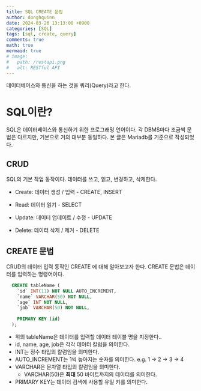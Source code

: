 ```yaml
---
title: SQL CREATE 문법
author: donghquinn
date: 2024-03-26 13:13:00 +0900
categories: [SQL]
tags: [sql, create, query]
comments: true
math: true
mermaid: true
# image:
#   path: /restapi.png
#   alt: RESTful API
---
```


데이터베이스와 통신을 하는 것을 쿼리(Query)라고 한다.

# SQL이란?

SQL은 데이터베이스와 통신하기 위한 프로그래밍 언어이다. 각 DBMS마다 조금씩 문법은 다르지만, 기본으로 거의 대부분 동일하다. 
본 글은 Mariadb를 기준으로 작성되었다.

## CRUD

SQL의 기본 작업 동작이다. 데이터를 쓰고, 읽고, 변경하고, 삭제한다.

- Create: 데이터 생성 / 입력 - CREATE, INSERT

- Read: 데이터 읽기 - SELECT

- Update: 데이터 업데이트 / 수정 - UPDATE

- Delete: 데이터 삭제 / 제거 - DELETE

## CREATE 문법

CRUD의 데이터 입력 동작인 CREATE 에 대해 알아보고자 한다. CREATE 문법은 데이터를 입력하는 명령어이다.

```SQL
  CREATE tableName (
    `id` INT(11) NOT NULL AUTO_INCREMENT,
    `name` VARCHAR(50) NOT NULL,
    `age` INT NOT NULL,
    `job` VARCHAR(50) NOT NULL,
    
    PRIMARY KEY (id)
  );

```

- 위의 tableName은 데이터를 입력할 데이터 테이블 명을 지정한다..
- id, name, age, job은 각각 데이터 칼럼을 의미한다.
- INT는 정수 타입의 칼럼임을 의미한다.
- AUTO_INCREMENT는 1씩 높아지는 숫자를 의미한다. e.g. 1 -> 2 -> 3 -> 4
- VARCHAR은 문자열 타입의 칼럼임을 의미한다.
  - VARCHAR(50)은 **최대** 50 바이트까지의 데이터를 의미한다.
- PRIMARY KEY는 데이터 검색에 사용할 유일 키를 의미한다.
